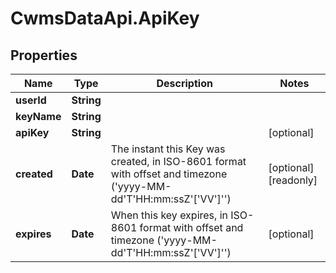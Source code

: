 # CwmsDataApi.ApiKey

## Properties

Name | Type | Description | Notes
------------ | ------------- | ------------- | -------------
**userId** | **String** |  | 
**keyName** | **String** |  | 
**apiKey** | **String** |  | [optional] 
**created** | **Date** | The instant this Key was created, in ISO-8601 format with offset and timezone (&#39;yyyy-MM-dd&#39;T&#39;HH:mm:ssZ&#39;[&#39;VV&#39;]&#39;&#39;) | [optional] [readonly] 
**expires** | **Date** | When this key expires, in ISO-8601 format with offset and timezone (&#39;yyyy-MM-dd&#39;T&#39;HH:mm:ssZ&#39;[&#39;VV&#39;]&#39;&#39;) | [optional] 


